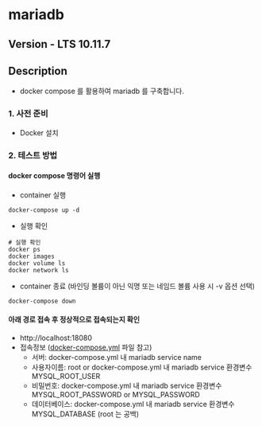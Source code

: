 # mariadb

## Version - LTS 10.11.7

## Description
- docker compose 를 활용하여 mariadb 를 구축합니다.

### 1. 사전 준비
- Docker 설치

### 2. 테스트 방법
#### docker compose 명령어 실행

- container 실행
```shell
docker-compose up -d
```
- 실행 확인
```shell
# 실행 확인
docker ps
docker images
docker volume ls
docker network ls
```
- container 종료 (바인딩 볼륨이 아닌 익명 또는 네임드 볼륨 사용 시 -v 옵션 선택)
```shell
docker-compose down
```

#### 아래 경로 접속 후 정상적으로 접속되는지 확인
- http://localhost:18080
- 접속정보 ([docker-compose.yml](./docker-compose.yml) 파일 참고)
  - 서버: docker-compose.yml 내 mariadb service name
  - 사용자이름: root or docker-compose.yml 내 mariadb service 환경변수 MYSQL_ROOT_USER
  - 비밀번호: docker-compose.yml 내 mariadb service 환경변수 MYSQL_ROOT_PASSWORD or MYSQL_PASSWORD
  - 데이터베이스: docker-compose.yml 내 mariadb service 환경변수 MYSQL_DATABASE (root 는 공백)